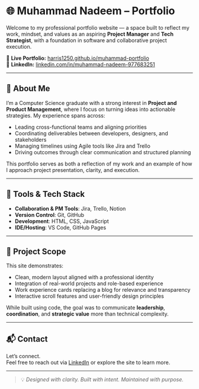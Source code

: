 # 🌐 Muhammad Nadeem – Portfolio

Welcome to my professional portfolio website — a space built to reflect my work, mindset, and values as an aspiring **Project Manager** and **Tech Strategist**, with a foundation in software and collaborative project execution.

🔗 **Live Portfolio:** [harris1250.github.io/muhammad-portfolio](https://harris1250.github.io/muhammad-portfolio/)  
🔗 **LinkedIn:** [linkedin.com/in/muhammad-nadeem-977683251](https://www.linkedin.com/in/muhammad-nadeem-977683251/)

---

## 👋 About Me

I’m a Computer Science graduate with a strong interest in **Project and Product Management**, where I focus on turning ideas into actionable strategies. My experience spans across:

- Leading cross-functional teams and aligning priorities  
- Coordinating deliverables between developers, designers, and stakeholders  
- Managing timelines using Agile tools like Jira and Trello  
- Driving outcomes through clear communication and structured planning  

This portfolio serves as both a reflection of my work and an example of how I approach project presentation, clarity, and execution.

---

## 🧠 Tools & Tech Stack

- **Collaboration & PM Tools**: Jira, Trello, Notion  
- **Version Control**: Git, GitHub  
- **Development**: HTML, CSS, JavaScript  
- **IDE/Hosting**: VS Code, GitHub Pages

---

## 📌 Project Scope

This site demonstrates:
- Clean, modern layout aligned with a professional identity  
- Integration of real-world projects and role-based experience  
- Work experience cards replacing a blog for relevance and transparency  
- Interactive scroll features and user-friendly design principles  

While built using code, the goal was to communicate **leadership**, **coordination**, and **strategic value** more than technical complexity.

---

## 📬 Contact

Let’s connect.  
Feel free to reach out via [LinkedIn](https://www.linkedin.com/in/muhammad-nadeem-977683251/) or explore the site to learn more.

---

> 💡 *Designed with clarity. Built with intent. Maintained with purpose.*
